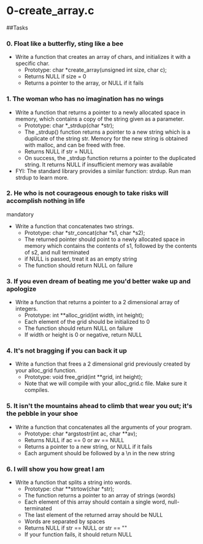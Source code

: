 # 0-create_array.c

##Tasks

### 0. Float like a butterfly, sting like a bee
* Write a function that creates an array of chars, and initializes it with a specific char.
	* Prototype: char *create_array(unsigned int size, char c);
	* Returns NULL if size = 0
	* Returns a pointer to the array, or NULL if it fails

### 1. The woman who has no imagination has no wings
* Write a function that returns a pointer to a newly allocated space in memory, which contains a copy of the string given as a parameter.
	* Prototype: char *_strdup(char *str);
	* The _strdup() function returns a pointer to a new string which is a duplicate of the string str. Memory for the new string is obtained with malloc, and can be freed with free.
	* Returns NULL if str = NULL
	* On success, the _strdup function returns a pointer to the duplicated string. It returns NULL if insufficient memory was available
* FYI: The standard library provides a similar function: strdup. Run man strdup to learn more.

### 2. He who is not courageous enough to take risks will accomplish nothing in life
mandatory
* Write a function that concatenates two strings.
	* Prototype: char *str_concat(char *s1, char *s2);
	* The returned pointer should point to a newly allocated space in memory which contains the contents of s1, followed by the contents of s2, and null terminated
	* if NULL is passed, treat it as an empty string
	* The function should return NULL on failure

### 3. If you even dream of beating me you'd better wake up and apologize
* Write a function that returns a pointer to a 2 dimensional array of integers.
	* Prototype: int **alloc_grid(int width, int height);
	* Each element of the grid should be initialized to 0
	* The function should return NULL on failure
	* If width or height is 0 or negative, return NULL

### 4. It's not bragging if you can back it up
* Write a function that frees a 2 dimensional grid previously created by your alloc_grid function.
	* Prototype: void free_grid(int **grid, int height);
	* Note that we will compile with your alloc_grid.c file. Make sure it compiles.

### 5. It isn't the mountains ahead to climb that wear you out; it's the pebble in your shoe
* Write a function that concatenates all the arguments of your program.
	* Prototype: char *argstostr(int ac, char **av);
	* Returns NULL if ac == 0 or av == NULL
	* Returns a pointer to a new string, or NULL if it fails
	* Each argument should be followed by a \n in the new string

### 6. I will show you how great I am
* Write a function that splits a string into words.
	* Prototype: char **strtow(char *str);
	* The function returns a pointer to an array of strings (words)
	* Each element of this array should contain a single word, null-terminated
	* The last element of the returned array should be NULL
	* Words are separated by spaces
	* Returns NULL if str == NULL or str == ""
	* If your function fails, it should return NULL
